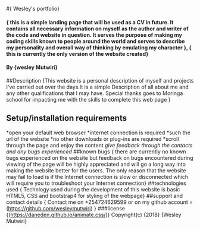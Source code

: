 #{ Wesley's portfolio}
#### { this is a simple landing page that will be used as a CV in future. It contains all necessary information on myself as the author and writer of the code and website in question. It serves the purpose of making my coding skills known to people around the world and serves to describe my personality and overall way of thinking by emulating my character }, { this is currently the only version of the website created}
#### By **{wesley Mutwiri}**
##Description
{This website is a personal description of myself and projects I've carried out over the days.It is a simple Description of all about me and any other qualifications that I may have. Special thanks goes to Moringa school for impacting me with the skills to complete this web page }
## Setup/installation requirements
*open your default web browser
*internet connection is required
*such the url of the website
*no other downloads or plug-ins are required
*scroll through the page and enjoy the content
*give feedback through the contacts and any bugs experienced*
##known bugs
{ there are currently no known bugs experienced on the website but feedback on bugs encountered during viewing of the page will be highly appreciated and will go a long way into making the website better for the users. The only reason that the website may fail to load is if the Internet connection is slow or disconnected which will require you to troubleshoot your Internet connection}
##technologies used
{ Technlogy used during the development of this website is basic HTML5, CSS and bootstrap4 for styling of the webpage}
##support and contact details
{ Contact me on +254724629599 or on my github account = (https://github.com/wesleymutwiri) }
###license
{(https://daneden.github.io/animate.css/)}
Copyright(c) {2018} {Wesley Mutwiri}
